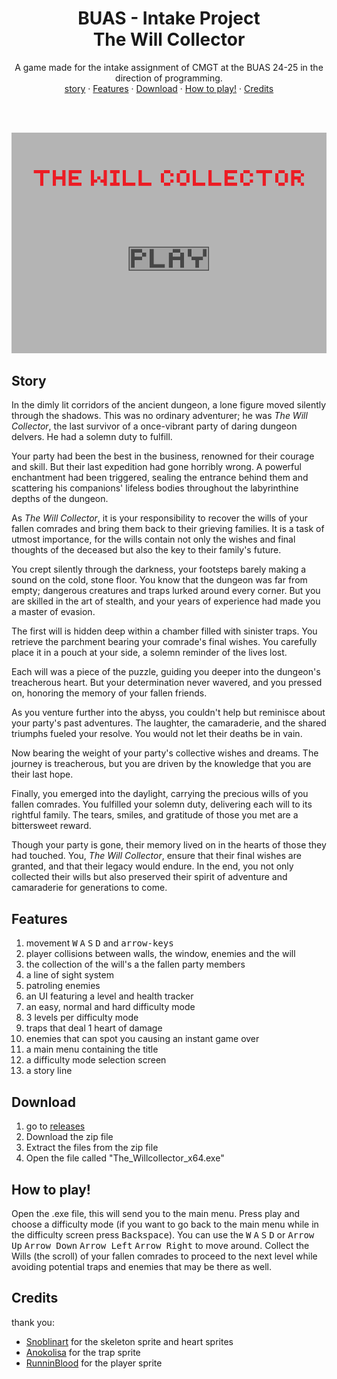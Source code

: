 <h1 align="center">
    <div align="center">
        BUAS - Intake Project
    </div>
    <div>
        The Will Collector
    </div>
</h1>
<div align="center">
A game made for the intake assignment of CMGT at the BUAS 24-25 in the direction of programming. 
</div>

<div align="center">
    <a href="#story">story</a>
    ·
    <a href="#Features">Features</a>
    ·
    <a href="#Download">Download</a>
    ·
    <a href="#How to play!">How to play!</a>
    ·
    <a href="#Credits">Credits</a>
</div>

<br><br>

![ Demo video of the game](assets/ReadMe_DemoVid.gif)




## Story
In the dimly lit corridors of the ancient dungeon, a lone figure moved silently through the shadows. This was no ordinary adventurer; he was _The Will Collector_, the last survivor of a once-vibrant party of daring dungeon delvers. He had a solemn duty to fulfill.

Your party had been the best in the business, renowned for their courage and skill. But their last expedition had gone horribly wrong. A powerful enchantment had been triggered, sealing the entrance behind them and scattering his companions' lifeless bodies throughout the labyrinthine depths of the dungeon.

As _The Will Collector_, it is your responsibility to recover the wills of your fallen comrades and bring them back to their grieving families. It is a task of utmost importance, for the wills contain not only the wishes and final thoughts of the deceased but also the key to their family's future.

You crept silently through the darkness, your footsteps barely making a sound on the cold, stone floor. You know that the dungeon was far from empty; dangerous creatures and traps lurked around every corner. But you are skilled in the art of stealth, and your years of experience had made you a master of evasion.

The first will is hidden deep within a chamber filled with sinister traps. You retrieve the parchment bearing your comrade's final wishes. You carefully place it in a pouch at your side, a solemn reminder of the lives lost.

Each will was a piece of the puzzle, guiding you deeper into the dungeon's treacherous heart. But your determination never wavered, and you pressed on, honoring the memory of your fallen friends.

As you venture further into the abyss, you couldn't help but reminisce about your party's past adventures. The laughter, the camaraderie, and the shared triumphs fueled your resolve. You would not let their deaths be in vain.

Now bearing the weight of your party's collective wishes and dreams. The journey is treacherous, but you are driven by the knowledge that you are their last hope.

Finally, you emerged into the daylight, carrying the precious wills of you fallen comrades. You fulfilled your solemn duty, delivering each will to its rightful family. The tears, smiles, and gratitude of those you met are a bittersweet reward.

Though your party is gone, their memory lived on in the hearts of those they had touched. You, _The Will Collector_, ensure that their final wishes are granted, and that their legacy would endure. In the end, you not only collected their wills but also preserved their spirit of adventure and camaraderie for generations to come.

## Features
1. movement <kbd>W</kbd> <kbd>A</kbd> <kbd>S</kbd> <kbd>D</kbd>  and <kbd>arrow-keys</kbd>
2. player collisions between walls, the window, enemies and the will
3. the collection of the will's a the fallen party members
4. a line of sight system
5. patroling enemies
6. an UI featuring a level and health tracker
7. an easy, normal and hard difficulty mode
8. 3 levels per difficulty mode
9. traps that deal 1 heart of damage
10. enemies that can spot you causing an instant game over
11. a main menu containing the title
12. a difficulty mode selection screen
13. a story line


## Download
1. go to [releases][4]
2. Download the zip file
3. Extract the files from the zip file
4. Open the file called "The_Willcollector_x64.exe"

## How to play!
Open the .exe file, this will send you to the main menu. Press play and choose a difficulty mode (if you want to go back to the main menu while in the difficulty screen press <kbd>Backspace</kbd>). You can use the <kbd>W</kbd> <kbd>A</kbd> <kbd>S</kbd> <kbd>D</kbd> or <kbd>Arrow Up</kbd> <kbd>Arrow Down</kbd> <kbd>Arrow Left</kbd> <kbd>Arrow Right</kbd> to move around.
Collect the Wills (the scroll) of your fallen comrades to proceed to the next level while avoiding potential traps and enemies that may be there as well.

## Credits
thank you:
* [Snoblinart][1] for the skeleton sprite and heart sprites
* [Anokolisa][2] for the trap sprite
* [RunninBlood][3] for the player sprite

[1]: https://snoblin.itch.io
[2]: https://twitter.com/Anokolisa
[3]: https://twitter.com/RunninBlood
[4]:https://github.com/TygovGorp/CollectGame/releases
